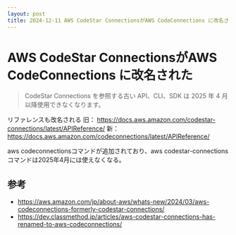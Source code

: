 ```yaml
---
layout: post
title: 2024-12-11 AWS CodeStar ConnectionsがAWS CodeConnections に改名された
---
```


# AWS CodeStar ConnectionsがAWS CodeConnections に改名された

> CodeStar Connections を参照する古い API、CLI、SDK は 2025 年 4 月以降使用できなくなります。  

リファレンスも改名される
旧： https://docs.aws.amazon.com/codestar-connections/latest/APIReference/
新： https://docs.aws.amazon.com/codeconnections/latest/APIReference/

aws codeconnectionsコマンドが追加されており、aws codestar-connectionsコマンドは2025年4月には使えなくなる。

## 参考
- https://aws.amazon.com/jp/about-aws/whats-new/2024/03/aws-codeconnections-formerly-codestar-connections/
- https://dev.classmethod.jp/articles/aws-codestar-connections-has-renamed-to-aws-codeconnections/
